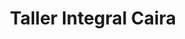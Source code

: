 ---
title: "Taller Integral Caira"
url: /ciudad-autonoma-de-buenos-aires/taller-integral-caira/
shop: reparación de automóviles
---